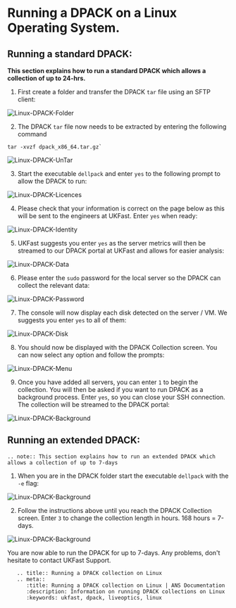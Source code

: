 # Running a DPACK on a Linux Operating System.

## Running a standard DPACK:

**This section explains how to run a standard DPACK which allows a collection of up to 24-hrs.**

1. First create a folder and transfer the DPACK `tar` file using an SFTP client:

![Linux-DPACK-Folder](files/Linux/Linux_DPACK_Folder.PNG)

2. The DPACK `tar` file now needs to be extracted by entering the following command

```console
tar -xvzf dpack_x86_64.tar.gz`
```

![Linux-DPACK-UnTar](files/Linux/Linux_DPACK_UnTar.PNG)

3. Start the executable `dellpack` and enter `yes` to the following prompt to allow the DPACK to run:

![Linux-DPACK-Licences](files/Linux/Linux_DPACK_Licences.PNG)

4. Please check that your information is correct on the page below as this will be sent to the engineers at UKFast. Enter `yes` when ready:

![Linux-DPACK-Identity](files/Linux/Linux_DPACK_Identity.PNG)

5. UKFast suggests you enter `yes` as the server metrics will then be streamed to our DPACK portal at UKFast and allows for easier analysis:

![Linux-DPACK-Data](files/Linux/Linux_DPACK_Data_Options.PNG)

6. Please enter the `sudo` password for the local server so the DPACK can collect the relevant data:

![Linux-DPACK-Password](files/Linux/Linux_DPACK_Password.PNG)

7. The console will now display each disk detected on the server / VM. We suggests you enter `yes` to all of them:

![Linux-DPACK-Disk](files/Linux/Linux_DPACK_Disk.PNG)

8. You should now be displayed with the DPACK Collection screen. You can now select any option and follow the prompts:

![Linux-DPACK-Menu](files/Linux/Linux_DPACK_Menu.PNG)

9. Once you have added all servers, you can enter `1` to begin the collection. You will then be asked if you want to run DPACK as a background process. Enter `yes`, so you can close your SSH connection. The collection will be streamed to the DPACK portal:

![Linux-DPACK-Background](files/Linux/Linux_DPACK_Background.PNG)

## Running an extended DPACK:

```eval_rst
.. note:: This section explains how to run an extended DPACK which allows a collection of up to 7-days
```

1. When you are in the DPACK folder start the executable `dellpack` with  the `-e` flag:

![Linux-DPACK-Background](files/Linux/Linux_Extended/Linux_DPACK_Command.PNG)

2. Follow the instructions above until you reach the DPACK Collection screen. Enter `3` to change the collection length in hours. 168 hours = 7-days.

![Linux-DPACK-Background](files/Linux/Linux_Extended/Linux_DPACK_Time.PNG)

You are now able to run the DPACK for  up to 7-days. Any problems, don't hesitate to contact UKFast Support.

```eval_rst
   .. title:: Running a DPACK collection on Linux
   .. meta::
      :title: Running a DPACK collection on Linux | ANS Documentation
      :description: Information on running DPACK collections on Linux
      :keywords: ukfast, dpack, liveoptics, linux
```
